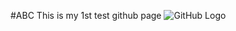 #ABC
This is my 1st test github page
![GitHub Logo](https://user-images.githubusercontent.com/51500509/59141962-454f1100-89e0-11e9-9f5a-9ace56123ed6.jpg)
